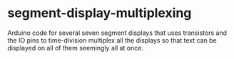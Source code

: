 # segment-display-multiplexing
Arduino code for several seven segment displays that uses transistors and the IO pins to time-division multiplex all the displays so that text can be displayed on all of them seemingly all at once.
